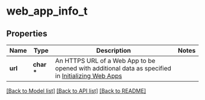 # web_app_info_t

## Properties
Name | Type | Description | Notes
------------ | ------------- | ------------- | -------------
**url** | **char \*** | An HTTPS URL of a Web App to be opened with additional data as specified in [Initializing Web Apps](https://core.telegram.org/bots/webapps#initializing-mini-apps) | 

[[Back to Model list]](../README.md#documentation-for-models) [[Back to API list]](../README.md#documentation-for-api-endpoints) [[Back to README]](../README.md)



